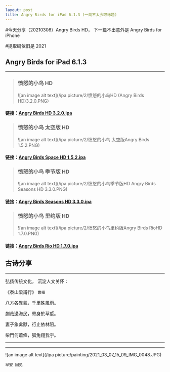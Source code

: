 ```yaml
---
layout: post
title: Angry Birds for iPad 6.1.3 (一向不太会取标题)  
---
```


#今天分享（20210308）Angry Birds HD， 下一篇不出意外是 Angry Birds for iPhone

#提取码依旧是 2021

## Angry Birds for iPad 6.1.3 ##
----
> ### **愤怒的小鸟 HD**
> ![an image alt text](/ipa picture/2/愤怒的小鸟HD (Angry Birds HD)3.2.0.PNG)
#### 链接：[Angry Birds HD 3.2.0.ipa](https://pan.baidu.com/s/1rXHOGiTHhkrFunSCwrEEGA)  

> ### **愤怒的小鸟 太空版 HD**
> ![an image alt text](/ipa picture/2/愤怒的小鸟 太空版Angry Birds 1.5.2.PNG)
#### 链接：[Angry Birds Space HD 1.5.2.ipa](https://pan.baidu.com/s/1fjYh0IqonS4_hQygq7JB0w) 
 
> ### **愤怒的小鸟 季节版 HD** 
> ![an image alt text](/ipa picture/2/愤怒的小鸟季节版HD Angry Birds Seasons HD 3.3.0.PNG)
#### 链接：[Angry Birds Seasons HD 3.3.0.ipa](https://pan.baidu.com/s/1lmEemlUzSQuVoIGqNmdoLg) 

> ### **愤怒的小鸟 里约版 HD** 
> ![an image alt text](/ipa picture/2/愤怒的小鸟里约版Angry Birds RioHD 1.7.0.PNG)
#### 链接：[Angry Birds Rio HD 1.7.0.ipa](https://pan.baidu.com/s/1eDY08NcdCaKRi5CiBf7mSA) 

## 古诗分享 ##
----

弘扬传统文化， 沉淀人文关怀：

《泰山梁甫行》 `曹植`

八方各異氣，千里殊風雨。

劇哉邊海民，寄身於草墅。

妻子象禽獸，行止依林阻。

柴門何蕭條，狐兔翔我宇。

----
****

![an image alt text](/ipa picture/painting/2021_03_07_15_09_IMG_0048.JPG)

`早安 回见`
